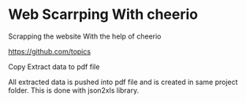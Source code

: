 # Web Scarrping With cheerio


Scrapping the website With the help of cheerio

https://github.com/topics


Copy Extract data to pdf file 

All extracted data is pushed into pdf file and is created in same project folder. This is done with json2xls library.
